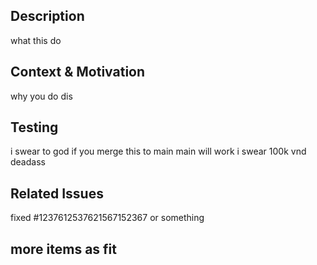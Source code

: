 ## Description

what this do

## Context & Motivation

why you do dis

## Testing

i swear to god if you merge this to main main will work i swear 100k vnd deadass

## Related Issues

fixed #1237612537621567152367 or something

## more items as fit